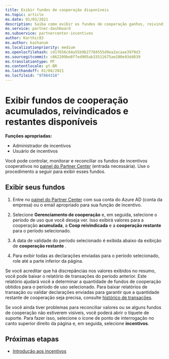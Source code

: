 ```yaml
---
title: Exibir fundos de cooperação disponíveis
ms.topic: article
ms.date: 01/03/2021
description: Saiba como exibir os fundos de cooperação ganhos, reivindicados e restantes, exibir datas de expiração e reconciliar valores inconsistentes.
ms.service: partner-dashboard
ms.subservice: partnercenter-incentives
author: Karthic83
ms.author: kashanum
ms.localizationpriority: medium
ms.openlocfilehash: cd17656c64a55b9b27784555d9ea2acaae3979d3
ms.sourcegitcommit: c062209be8f7ed905ab33511675ae280e93dd839
ms.translationtype: MT
ms.contentlocale: pt-BR
ms.lasthandoff: 01/04/2021
ms.locfileid: "97864318"
---
```

# <a name="view-available-earned-claimed-and-remaining-co-op-funds"></a>Exibir fundos de cooperação acumulados, reivindicados e restantes disponíveis

**Funções apropriadas:**

- Administrador de incentivos
- Usuário de incentivos

Você pode controlar, monitorar e reconciliar os fundos de incentivos cooperativos no [painel do Partner Center](https://partner.microsoft.com/dashboard/) (entrada necessária). Use o procedimento a seguir para exibir esses fundos.

## <a name="view-your-funds"></a>Exibir seus fundos

1. Entre no [painel do Partner Center](https://partner.microsoft.com/dashboard/) com sua conta do Azure AD (conta da empresa) ou o email apropriado para sua função de incentivo.

2. Selecione **Gerenciamento de cooperação** e, em seguida, selecione o período de uso que você deseja ver. Isso exibirá valores para a cooperação **acumulada**, a **Coop reivindicada** e a **cooperação restante** para o período selecionado.

3. A data de validade do período selecionado é exibida abaixo da exibição de **cooperação restante** .  

4. Para exibir todas as declarações enviadas para o período selecionado, role até a parte inferior da página.

Se você acreditar que há discrepâncias nos valores exibidos no resumo, você pode baixar o relatório de transações do período anterior. Este relatório ajudará você a determinar a quantidade de fundos de cooperação obtidos para o período de uso selecionado. Para baixar relatórios de transação ou validar declarações enviadas para garantir que a quantidade restante de cooperação seja precisa, consulte [histórico de transações](/partner-center/payout-statement#transaction-history).

Se você ainda tiver problemas para reconciliar valores ou se alguns fundos de cooperação não estiverem visíveis, você poderá abrir o tíquete de suporte. Para fazer isso, selecione o ícone de ponto de interrogação no canto superior direito da página e, em seguida, selecione **incentivos**.

## <a name="next-steps"></a>Próximas etapas

- [Introdução aos incentivos](incentives-get-started-intro.md)
